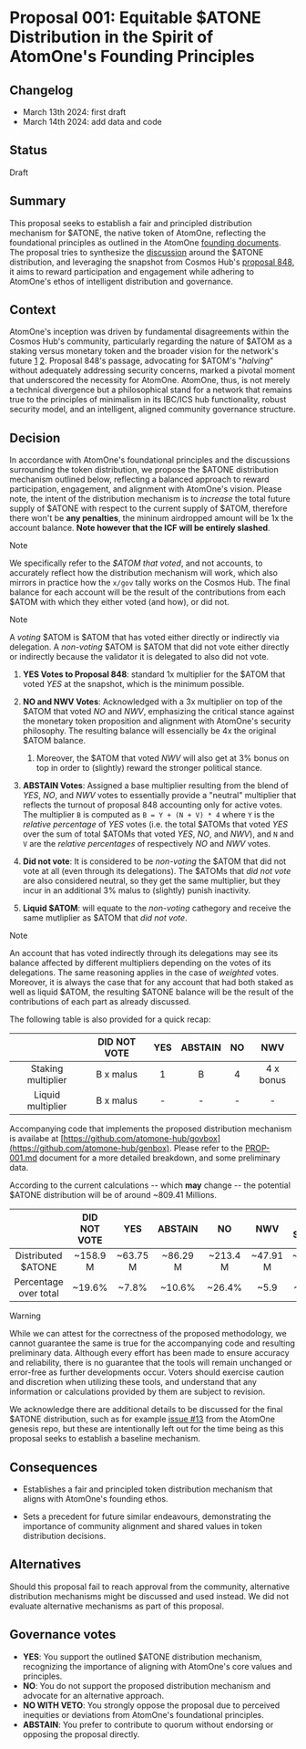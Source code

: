 # Proposal 001: Equitable $ATONE Distribution in the Spirit of AtomOne's Founding Principles

## Changelog

* March 13th 2024: first draft
* March 14th 2024: add data and code

## Status

Draft

## Summary

This proposal seeks to establish a fair and principled distribution mechanism for
$ATONE, the native token of  AtomOne, reflecting the foundational principles as
outlined in the AtomOne [founding documents](https://github.com/atomone-hub/genesis).
The proposal tries to synthesize the [discussion](https://github.com/atomone-hub/genesis/issues/12)
around the $ATONE distribution, and leveraging the snapshot from Cosmos Hub's
[proposal 848](https://www.mintscan.io/cosmos/proposals/848), it aims to reward
participation and engagement while adhering to AtomOne's ethos of intelligent
distribution and governance.

## Context

AtomOne's inception was driven by fundamental disagreements within the Cosmos
Hub's community, particularly regarding the nature of $ATOM as a staking versus
monetary token and the broader vision for the network's future
[1](https://github.com/atomone-hub/genesis/blob/main/README.md)
[2](https://github.com/atomone-hub/genesis/blob/main/STAKING_VS_MONEY.md).
Proposal 848's passage, advocating for $ATOM's "*halving*" without adequately
addressing security concerns, marked a pivotal moment that underscored the
necessity for AtomOne. AtomOne, thus, is not merely a technical divergence but
a philosophical stand for a network that remains true to the principles of
minimalism in its IBC/ICS hub functionality, robust security model, and an
intelligent, aligned community governance structure.

## Decision

In accordance with AtomOne's foundational principles and the discussions
surrounding the token distribution, we propose the $ATONE distribution mechanism
outlined below, reflecting a balanced approach to reward participation,
engagement, and alignment with AtomOne's vision. Please note, the intent of the
distribution mechanism is to *increase* the total future supply of $ATONE with
respect to the current supply of $ATOM, therefore there won't be
**any penalties**, the mininum airdropped amount will be 1x the account balance.
**Note however that the ICF will be entirely slashed**.

> [!NOTE]
> We specifically refer to the *$ATOM that voted*, and not accounts, to 
> accurately reflect how the distribution mechanism will work, which also
> mirrors in practice how the `x/gov` tally works on the Cosmos Hub.
> The final balance for each account will be the result of the contributions
> from each $ATOM with which they either voted (and how), or did not.

> [!NOTE]
> A *voting* $ATOM is $ATOM that has voted either directly or indirectly via 
> delegation.
> A *non-voting* $ATOM is $ATOM that did not vote either directly or indirectly
> because the validator it is delegated to also did not vote.

1. **YES Votes to Proposal 848**: standard 1x multiplier for the $ATOM that
   voted *YES* at the snapshot, which is the minimum possible.

2. **NO and NWV Votes**: Acknowledged with a 3x multiplier on top of the $ATOM
   that voted *NO* and *NWV*, emphasizing the critical stance against the
   monetary token proposition and alignment with AtomOne's security philosophy.
   The resulting balance will essencially be 4x the original $ATOM balance.

   1. Moreover, the $ATOM that voted *NWV* will also get at 3% bonus on top in
   order to (slightly) reward the stronger political stance.

3. **ABSTAIN Votes**: Assigned a base multiplier resulting from the blend of
   *YES*, *NO*, and *NWV* votes to essentially provide a "neutral" multiplier
   that reflects the turnout of proposal 848 accounting only for active votes.
   The multiplier `B` is computed as `B = Y + (N + V) * 4` where `Y` is the
   *relative percentage* of *YES* votes (i.e. the total $ATOMs that voted *YES*
   over the sum of total $ATOMs that voted *YES*, *NO*, and *NWV*), and `N` and
   `V` are the *relative percentages* of respectively *NO* and *NWV* votes.

4. **Did not vote**: It is considered to be *non-voting* the $ATOM that did not
   vote at all (even through its delegations). The $ATOMs that *did not vote* 
   are also considered neutral, so they get the same multiplier, but they incur
   in an additional 3% malus to (slightly) punish inactivity.

5. **Liquid $ATOM**: will equate to the *non-voting* cathegory and receive the
   same mutliplier as $ATOM that *did not vote*.

> [!NOTE]
> An account that has voted indirectly through its delegations may see its
> balance affected by different multipliers depending on the votes of its
> delegations.
> The same reasoning applies in the case of *weighted* votes.
> Moreover, it is always the case that for any account that had both staked as
> well as liquid $ATOM, the resulting $ATONE balance will be the result of the
> contributions of each part as already discussed.

The following table is also provided for a quick recap:

|                    |  DID NOT VOTE | YES | ABSTAIN | NO |    NWV    |
|:------------------:|:-------------:|:---:|:-------:|:--:|:---------:|
| Staking multiplier |    B x malus  |  1  |    B    | 4  | 4 x bonus |
| Liquid multiplier  |    B x malus  |  -  |    -    | -  |     -     |

Accompanying code that implements the proposed distribution mechanism is
availabe at [https://github.com/atomone-hub/govbox](https://github.com/atomone-hub/genbox). Please refer to the 
[PROP-001.md](https://github.com/atomone-hub/govbox/blob/master/PROP-001.md)
document for a more detailed breakdown, and some preliminary data.

According to the current calculations -- which **may** change -- the potential
$ATONE distribution will be of around ~809.41 Millions.

|                       |  DID NOT VOTE  |    YES    |  ABSTAIN |    NO    |   NWV    | NOT STAKED |
|:---------------------:|:--------------:|:---------:|:--------:|:--------:|:--------:|:----------:|
|  Distributed $ATONE   |   ~158.9 M     | ~63.75 M  | ~86.29 M | ~213.4 M | ~47.91 M | ~239.17 M  |
| Percentage over total |    ~19.6%      |  ~7.8%    |  ~10.6%  |  ~26.4%  |   ~5.9   |  ~29.5%    |

> [!WARNING]
> While we can attest for the correctness of the proposed methodology, we
> cannot guarantee the same is true for the accompanying code and resulting 
> preliminary data. Although every effort has been made to ensure accuracy and
> reliability, there is no guarantee that the tools will remain unchanged or
> error-free as further developments occur. Voters should exercise caution and
> discretion when utilizing these tools, and understand that any information or
> calculations provided by them are subject to revision.

We acknowledge there are additional details to be discussed for the final $ATONE
distribution, such as for example [issue #13](https://github.com/atomone-hub/genesis/issues/13)
from the AtomOne genesis repo, but these are intentionally left out for the time
being as this proposal seeks to establish a baseline mechanism.

## Consequences

* Establishes a fair and principled token distribution mechanism that aligns with
  AtomOne's founding ethos.

* Sets a precedent for future similar endeavours, demonstrating the importance 
  of community alignment and shared values in token distribution decisions.

## Alternatives

Should this proposal fail to reach approval from the community, alternative
distribution mechanisms might be discussed and used instead. We did not evaluate
alternative mechanisms as part of this proposal.

## Governance votes

* **YES**: You support the outlined $ATONE distribution mechanism, recognizing
           the importance of aligning with AtomOne's core values and principles.
* **NO**: You do not support the proposed distribution mechanism and advocate for
          an alternative approach.
* **NO WITH VETO**: You strongly oppose the proposal due to perceived inequities
                    or deviations from AtomOne's foundational principles.
* **ABSTAIN**: You prefer to contribute to quorum without endorsing or opposing
  the proposal directly.
